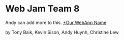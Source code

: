 # Web Jam Team 8 

Andy can add more to this.
[*Our WebApp Name](http://fathomless-dawn-6776.herokuapp.com/)

by Tony Baik, Kevin Sison, Andy Huynh, Christine Lew